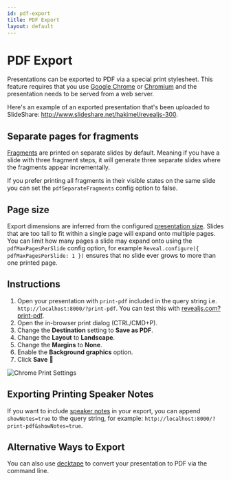 ```yaml
---
id: pdf-export
title: PDF Export
layout: default
---
```


# PDF Export

Presentations can be exported to PDF via a special print stylesheet. This feature requires that you use [Google Chrome](http://google.com/chrome) or [Chromium](https://www.chromium.org/Home) and the presentation needs to be served from a web server.

Here's an example of an exported presentation that's been uploaded to SlideShare: http://www.slideshare.net/hakimel/revealjs-300.

## Separate pages for fragments
[Fragments](/features/fragments) are printed on separate slides by default. Meaning if you have a slide with three fragment steps, it will generate three separate slides where the fragments appear incrementally.

If you prefer printing all fragments in their visible states on the same slide you can set the `pdfSeparateFragments` config option to false.

## Page size

Export dimensions are inferred from the configured [presentation size](/config/presentation-size). Slides that are too tall to fit within a single page will expand onto multiple pages. You can limit how many pages a slide may expand onto using the `pdfMaxPagesPerSlide` config option, for example `Reveal.configure({ pdfMaxPagesPerSlide: 1 })` ensures that no slide ever grows to more than one printed page.

## Instructions

1. Open your presentation with `print-pdf` included in the query string i.e. `http://localhost:8000/?print-pdf`. You can test this with [revealjs.com?print-pdf](http://revealjs.com?print-pdf).
1. Open the in-browser print dialog (CTRL/CMD+P).
1. Change the **Destination** setting to **Save as PDF**.
1. Change the **Layout** to **Landscape**.
1. Change the **Margins** to **None**.
1. Enable the **Background graphics** option.
1. Click **Save** 🎉

![Chrome Print Settings](https://s3.amazonaws.com/hakim-static/reveal-js/pdf-print-settings-2.png)

## Exporting Printing Speaker Notes

If you want to include [speaker notes](/features/speaker-view) in your export, you can append `showNotes=true` to the query string, for example: `http://localhost:8000/?print-pdf&showNotes=true`.

## Alternative Ways to Export

You can also use [decktape](https://github.com/astefanutti/decktape) to convert your presentation to PDF via the command line.
